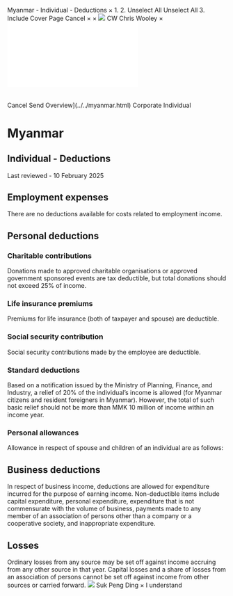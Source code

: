 Myanmar - Individual - Deductions
×
1.
2.
Unselect All
Unselect All
3.
Include Cover Page
Cancel
×
×
![](../../-/media/world-wide-tax-summaries/attachments/global---chris-wooley.ashx%3Frev=ac5e5f3223b34096b1afc2a6009c7320&revision=ac5e5f32-23b3-4096-b1af-c2a6009c7320&hash=859B7ADC84DC2CBEC9760E9E6EE7DE6D0A8BFCDF)
CW
Chris Wooley
×
![](deductions.html)
######
Cancel
Send
Overview](../../myanmar.html)
Corporate
Individual
# Myanmar
## Individual - Deductions
Last reviewed - 10 February 2025
## Employment expenses
There are no deductions available for costs related to employment income.
## Personal deductions
### Charitable contributions
Donations made to approved charitable organisations or approved government sponsored events are tax deductible, but total donations should not exceed 25% of income.
### Life insurance premiums
Premiums for life insurance (both of taxpayer and spouse) are deductible.
### Social security contribution
Social security contributions made by the employee are deductible.
### Standard deductions
Based on a notification issued by the Ministry of Planning, Finance, and Industry, a relief of 20% of the individual’s income is allowed (for Myanmar citizens and resident foreigners in Myanmar). However, the total of such basic relief should not be more than MMK 10 million of income within an income year.
### Personal allowances
Allowance in respect of spouse and children of an individual are as follows:
## Business deductions
In respect of business income, deductions are allowed for expenditure incurred for the purpose of earning income.
Non-deductible items include capital expenditure, personal expenditure, expenditure that is not commensurate with the volume of business, payments made to any member of an association of persons other than a company or a cooperative society, and inappropriate expenditure.
## Losses
Ordinary losses from any source may be set off against income accruing from any other source in that year.
Capital losses and a share of losses from an association of persons cannot be set off against income from other sources or carried forward.
![](../../-/media/world-wide-tax-summaries/myanmarsuk-peng-dingmyanmar--suk-peng-dingjpg20220720101601637.ashx%3Frev=02e87324f8024946bef1e928d6495503&revision=02e87324-f802-4946-bef1-e928d6495503&hash=59AA4BE9BE35BDBAB261CECFA2D5869DC815208E)
Suk Peng Ding
×
I understand